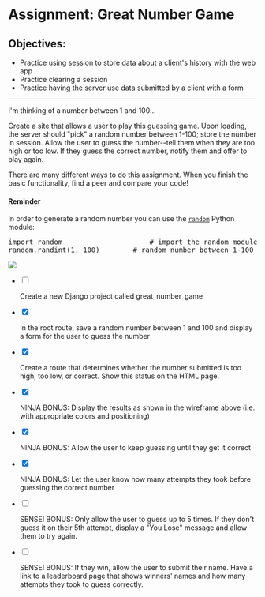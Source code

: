 <div class="module_description active_lesson_with_video ">
									<h1>Assignment: Great Number Game</h1>
<h2>Objectives:</h2>
<ul>
    <li>Practice using session to store data about a client's history with the web app</li>
    <li>Practice clearing a session</li>
    <li>Practice having the server use data submitted by a client with a form</li>
</ul>
<hr>
<p>I'm thinking of a number between 1 and 100...</p>
<p>Create a site that allows a user to play this guessing game. Upon loading, the server should "pick" a random number between 1-100; store the number in session. Allow the user to guess the number--tell them when they are too high or too low. If they guess the correct number, notify them and offer to play again.</p>
<p>There are many different ways to do this assignment. When you finish the basic functionality, find a peer and compare your code!</p>
<h4>Reminder</h4>
<p>In order to generate a random number you can use the <code><a href="https://docs.python.org/3/library/random.html" target="_blank">random</a></code> Python module:</p>
<pre data-language="python" class="rainbow"><span class="keyword from-rainbow">import</span> random 	&nbsp;&nbsp;&nbsp;&nbsp;&nbsp;&nbsp;&nbsp;&nbsp;&nbsp;&nbsp;&nbsp;&nbsp;&nbsp;&nbsp;&nbsp; <span class="comment from-rainbow"># import the random module</span>
random.<span class="function call from-rainbow">randint</span>(<span class="constant numeric from-rainbow">1</span>, <span class="constant numeric from-rainbow">100</span>) 		<span class="comment from-rainbow"># random number between 1-100</span>
</pre>
<p>
  <img src="http://s3.amazonaws.com/General_V88/boomyeah/company_209/chapter_2240/handouts/chapter2240_3241_great-number-game.png"></p>

</div>

<div class="todo_content">
										<ul class="todo_item_parent">
											<form action="/tracks/submit_todo" method="post" id="form_to_do_items">		
													<li>
														<input type="hidden" name="module_to_do_item_id[]" value="0">	
														<input type="hidden" name="is_completed[]" value="0" class="todo_status">	
														<input type="checkbox" id="todo_item_0" class="todo_check">														
														<label for="todo_item_0" class="todo_list_item">
															<div class="item_checkbox checked"></div>
															<p>Create a new Django project called great_number_game</p>	
														</label>	
													</li>
													<li>
														<input type="hidden" name="module_to_do_item_id[]" value="1">	
														<input type="hidden" name="is_completed[]" value="0" class="todo_status">	
														<input type="checkbox" id="todo_item_1" checked="checked" class="todo_check">														
														<label for="todo_item_1" class="todo_list_item">
															<div class="item_checkbox checked"></div>
															<p>In the root route, save a random number between 1 and 100 and display a form for the user to guess the number</p>	
														</label>	
													</li>
													<li>
														<input type="hidden" name="module_to_do_item_id[]" value="2">	
														<input type="hidden" name="is_completed[]" value="0" class="todo_status">	
														<input type="checkbox" id="todo_item_2" checked="checked" class="todo_check">														
														<label for="todo_item_2" class="todo_list_item">
															<div class="item_checkbox checked"></div>
															<p>Create a route that determines whether the number submitted is too high, too low, or correct. Show this status on the HTML page.</p>	
														</label>	
													</li>
													<li>
														<input type="hidden" name="module_to_do_item_id[]" value="3">	
														<input type="hidden" name="is_completed[]" value="0" class="todo_status">	
														<input type="checkbox" id="todo_item_3" checked="checked" class="todo_check">														
														<label for="todo_item_3" class="todo_list_item">
															<div class="item_checkbox checked"></div>
															<p>NINJA BONUS: Display the results as shown in the wireframe above (i.e. with appropriate colors and positioning)</p>	
														</label>	
													</li>
													<li>
														<input type="hidden" name="module_to_do_item_id[]" value="4">	
														<input type="hidden" name="is_completed[]" value="0" class="todo_status">	
														<input type="checkbox" id="todo_item_4" checked="checked" class="todo_check">														
														<label for="todo_item_4" class="todo_list_item">
															<div class="item_checkbox checked"></div>
															<p>NINJA BONUS: Allow the user to keep guessing until they get it correct</p>	
														</label>	
													</li>
													<li>
														<input type="hidden" name="module_to_do_item_id[]" value="5">	
														<input type="hidden" name="is_completed[]" value="0" class="todo_status">	
														<input type="checkbox" id="todo_item_5" checked="checked" class="todo_check">														
														<label for="todo_item_5" class="todo_list_item">
															<div class="item_checkbox checked"></div>
															<p>NINJA BONUS: Let the user know how many attempts they took before guessing the correct number</p>	
														</label>	
													</li>
													<li>
														<input type="hidden" name="module_to_do_item_id[]" value="6">	
														<input type="hidden" name="is_completed[]" value="1" class="todo_status">	
														<input type="checkbox" id="todo_item_6" class="todo_check">														
														<label for="todo_item_6" class="todo_list_item">
															<div class="item_checkbox checked"></div>
															<p>SENSEI BONUS: Only allow the user to guess up to 5 times. If they don't guess it on their 5th attempt, display a "You Lose" message and allow them to try again.</p>	
														</label>	
													</li>
													<li>
														<input type="hidden" name="module_to_do_item_id[]" value="7">	
														<input type="hidden" name="is_completed[]" value="1" class="todo_status">	
														<input type="checkbox" id="todo_item_7" class="todo_check">														
														<label for="todo_item_7" class="todo_list_item">
															<div class="item_checkbox checked"></div>
															<p>SENSEI BONUS: If they win, allow the user to submit their name. Have a link to a leaderboard page that shows winners' names and how many attempts they took to guess correctly.</p>	
														</label>	
													</li>									
												<input type="hidden" name="id" id="task_todo_id" value="5103543">
												<input type="hidden" name="chapter_module_id" value="50613">
												<input type="hidden" name="track_id" value="119">
												<input type="hidden" name="authenticity_token" value="sLO65z81Un8ogC/FYv7u6xcsFvuzeOSgTThZDbHAsxY=">
											</form>
										</ul>
									</div>
